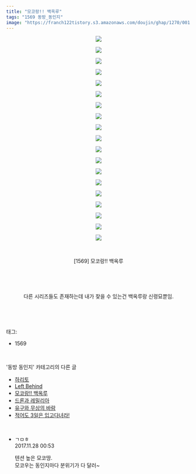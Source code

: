 ```yaml
---
title: "모코랑!! 백옥루"
tags: "1569 동방_동인지"
image: "https://franch122tistory.s3.amazonaws.com/doujin/ghap/1270/001.jpg"
---
```

<div class="article">
<p style="text-align: center; clear: none; float: none;"><img src="{{ site.imgserver8 }}/ghap/1270/001.jpg"/></p>
<p style="text-align: center; clear: none; float: none;"><img src="{{ site.imgserver8 }}/ghap/1270/002.jpg"/></p>
<p style="text-align: center; clear: none; float: none;"><img src="{{ site.imgserver8 }}/ghap/1270/003.jpg"/></p>
<p style="text-align: center; clear: none; float: none;"><img src="{{ site.imgserver8 }}/ghap/1270/004.jpg"/></p>
<p style="text-align: center; clear: none; float: none;"><img src="{{ site.imgserver8 }}/ghap/1270/005.jpg"/></p>
<p style="text-align: center; clear: none; float: none;"><img src="{{ site.imgserver8 }}/ghap/1270/006.jpg"/></p>
<p style="text-align: center; clear: none; float: none;"><img src="{{ site.imgserver8 }}/ghap/1270/007.jpg"/></p>
<p style="text-align: center; clear: none; float: none;"><img src="{{ site.imgserver8 }}/ghap/1270/008.jpg"/></p>
<p style="text-align: center; clear: none; float: none;"><img src="{{ site.imgserver8 }}/ghap/1270/009.jpg"/></p>
<p style="text-align: center; clear: none; float: none;"><img src="{{ site.imgserver8 }}/ghap/1270/010.jpg"/></p>
<p style="text-align: center; clear: none; float: none;"><img src="{{ site.imgserver8 }}/ghap/1270/011.jpg"/></p>
<p style="text-align: center; clear: none; float: none;"><img src="{{ site.imgserver8 }}/ghap/1270/012.jpg"/></p>
<p style="text-align: center; clear: none; float: none;"><img src="{{ site.imgserver8 }}/ghap/1270/013.jpg"/></p>
<p style="text-align: center; clear: none; float: none;"><img src="{{ site.imgserver8 }}/ghap/1270/014.jpg"/></p>
<p style="text-align: center; clear: none; float: none;"><img src="{{ site.imgserver8 }}/ghap/1270/015.jpg"/></p>
<p style="text-align: center; clear: none; float: none;"><img src="{{ site.imgserver8 }}/ghap/1270/016.jpg"/></p>
<p style="text-align: center; clear: none; float: none;"><img src="{{ site.imgserver8 }}/ghap/1270/017.jpg"/></p>
<p style="text-align: center; clear: none; float: none;"><img src="{{ site.imgserver8 }}/ghap/1270/018.jpg"/></p>
<p style="text-align: center; clear: none; float: none;"><img src="{{ site.imgserver8 }}/ghap/1270/019.jpg"/></p>
<p style="text-align: center; clear: none; float: none;"><br/></p>
<p style="text-align: center; clear: none; float: none;">[1569] 모코랑!! 백옥루</p>
<p style="text-align: center; clear: none; float: none;"><br/></p>
<p style="text-align: center; clear: none; float: none;"><br/></p>
<p style="text-align: center; clear: none; float: none;">다른 시리즈들도 존재하는데 내가 찾을 수 있는건 백옥루랑 신령묘뿐임.</p>
<p><br/></p>
</div><br/>
<div class="tagTrail">
<p>태그: </p>
<ul>
<li>1569</li>
</ul>
</div><br/>
<div class="another">
<p>'동방 동인지' 카테고리의 다른 글</p>
<ul>
<li><a href="/ghap_1272">하리토</a></li>
<li><a href="/ghap_1271">Left Behind</a></li>
<li><a href="/ghap_1270">모코랑!! 백옥루</a></li>
<li><a href="/ghap_1269">드론과 레밀리아</a></li>
<li><a href="/ghap_1268">유구와 무상의 바람</a></li>
<li><a href="/ghap_1267">적어도 3일은 입고다녀라!</a></li>
</ul>
</div><br/>
<div class="cb_module cb_fluid">
<div class="cb_wrt cb_profile">
<div class="comment">
<ul>
<li class="cb_thumb_off" id="comment15138844">
<div class="cb_comment_area">
<div class="cb_info_area">
<div class="cb_section">
<span class="cb_nick_name">ㄱㅁㅎ</span>
</div>
<div class="cb_section">
<span class="cb_date">2017.11.28 00:53 </span>
</div>
</div>
<div class="cb_dsc_comment">
<p class="cb_dsc">
											텐션 높은 모코땅.<br/>
모코우는 동인지마다 분위기가 다 달러~
										</p>
</div>
</div></li>
</ul>
</div>
</div><!-- commentList close -->
</div><br/>
